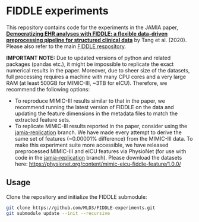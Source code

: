 # FIDDLE experiments

This repository contains code for the experiments in the JAMIA paper, [**Democratizing EHR analyses with FIDDLE: a flexible data-driven preprocessing pipeline for structured clinical data**](https://doi.org/10.1093/jamia/ocaa139) by Tang et al. (2020). Please also refer to the main [FIDDLE respository](https://github.com/MLD3/FIDDLE).

**IMPORTANT NOTE:** Due to updated versions of python and related packages (pandas etc.), it might be impossible to replicate the exact numerical results in the paper. Moreover, due to sheer size of the datasets, full processing requires a machine with many CPU cores and a very large RAM (at least 500GB for MIMIC-III, ~3TB for eICU). Therefore, we recommend the following options:
- To reproduce MIMIC-III results similar to that in the paper, we recommend running the latest version of FIDDLE on the data and updating the feature dimensions in the metadata files to match the extracted feature sets. 
- To replicate MIMIC-III results reported in the paper, consider using the [jamia-replication](https://github.com/MLD3/FIDDLE-experiments/tree/jamia-replication) branch. We have made every attempt to derive the same set of features (~0.00001% difference) from the MIMIC-III data. To make this experiment suite more accessible, we have released preprocessed MIMIC-III and eICU features via PhysioNet (for use with code in the [jamia-replication](https://github.com/MLD3/FIDDLE-experiments/tree/jamia-replication) branch). Please download the datasets here: https://physionet.org/content/mimic-eicu-fiddle-feature/1.0.0/

## Usage
Clone the repository and initialize the FIDDLE submodule:
```bash
git clone https://github.com/MLD3/FIDDLE-experiments.git
git submodule update --init --recursive
```
